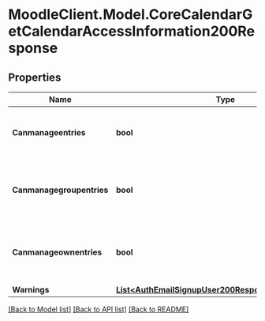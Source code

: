 # MoodleClient.Model.CoreCalendarGetCalendarAccessInformation200Response

## Properties

Name | Type | Description | Notes
------------ | ------------- | ------------- | -------------
**Canmanageentries** | **bool** | Whether the user can manage entries. | [default to null]
**Canmanagegroupentries** | **bool** | Whether the user can manage group entries. | [default to null]
**Canmanageownentries** | **bool** | Whether the user can manage its own entries. | [default to null]
**Warnings** | [**List&lt;AuthEmailSignupUser200ResponseWarningsInner&gt;**](AuthEmailSignupUser200ResponseWarningsInner.md) |  | [optional] 

[[Back to Model list]](../README.md#documentation-for-models) [[Back to API list]](../README.md#documentation-for-api-endpoints) [[Back to README]](../README.md)

